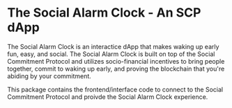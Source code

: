 # The Social Alarm Clock - An SCP dApp

The Social Alarm Clock is an interactice dApp that makes waking up early fun, easy, and social. The Social Alarm Clock is built on top of the Social Commitment Protocol and utilizes socio-financial incentives to bring people together, commit to waking up early, and proving the blockchain that you're abiding by your commitment.

This package contains the frontend/interface code to connect to the Social Commitment Protocol and proivde the Social Alarm Clock experience.